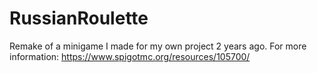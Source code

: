 # RussianRoulette
Remake of a minigame I made for my own project 2 years ago.
For more information: https://www.spigotmc.org/resources/105700/
